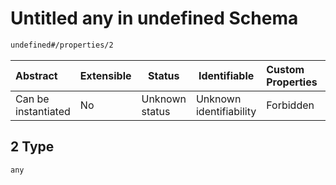 # Untitled any in undefined Schema

```txt
undefined#/properties/2
```




| Abstract            | Extensible | Status         | Identifiable            | Custom Properties | Additional Properties | Access Restrictions | Defined In                                                                                            |
| :------------------ | ---------- | -------------- | ----------------------- | :---------------- | --------------------- | ------------------- | ----------------------------------------------------------------------------------------------------- |
| Can be instantiated | No         | Unknown status | Unknown identifiability | Forbidden         | Allowed               | none                | [signal_timing_phase.schema.json\*](../../out/signal_timing_phase.schema.json "open original schema") |

## 2 Type

`any`
